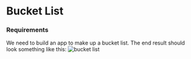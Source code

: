# Bucket List
### Requirements
We need to build an app to make up a bucket list. The end result should look something like this:
![bucket list](https://github.com/MarjoleinAardewijn/MobileApplicationDevelopment/blob/master/7.%20BucketList/bucketlist.png)
